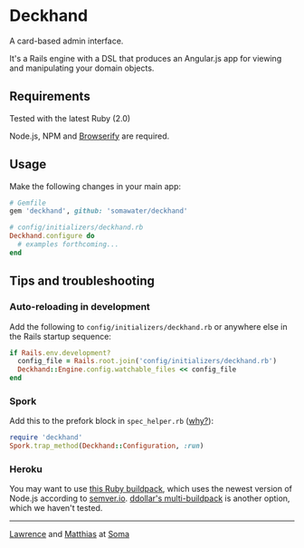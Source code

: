 # Deckhand

A card-based admin interface.

It's a Rails engine with a DSL that produces an Angular.js app for viewing and manipulating your domain objects.

## Requirements

Tested with the latest Ruby (2.0)

Node.js, NPM and [Browserify](http://browserify.org) are required.

## Usage

Make the following changes in your main app:

```ruby
# Gemfile
gem 'deckhand', github: 'somawater/deckhand'
```

```ruby
# config/initializers/deckhand.rb
Deckhand.configure do
  # examples forthcoming...
end
```

## Tips and troubleshooting

### Auto-reloading in development

Add the following to `config/initializers/deckhand.rb` or anywhere else in the Rails startup sequence:
```ruby
if Rails.env.development?
  config_file = Rails.root.join('config/initializers/deckhand.rb')
  Deckhand::Engine.config.watchable_files << config_file
end
```

### Spork

Add this to the prefork block in `spec_helper.rb` ([why?](https://github.com/sporkrb/spork/wiki/Spork.trap_method-Jujitsu)):

```ruby
require 'deckhand'
Spork.trap_method(Deckhand::Configuration, :run)
```

### Heroku

You may want to use [this Ruby buildpack](https://github.com/somawater/heroku-buildpack-ruby), which uses the newest version of Node.js according to [semver.io](http://semver.io). [ddollar's multi-buildpack](https://github.com/ddollar/heroku-buildpack-multi) is another option, which we haven't tested.

----

[Lawrence](http://github.com/levity) and [Matthias](http://github.com/natarius) at [Soma](https://www.drinksoma.com)
